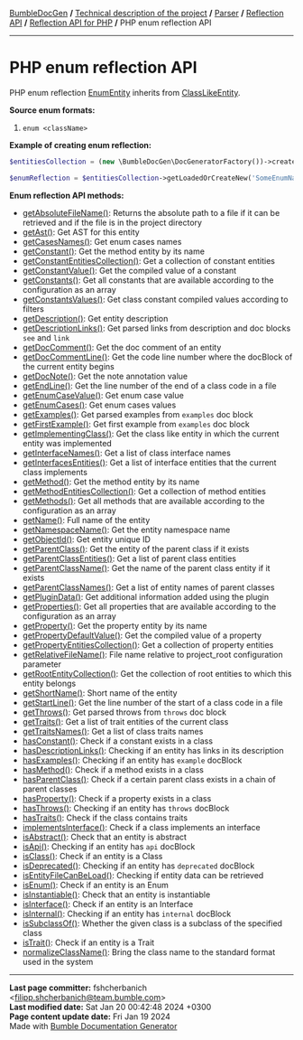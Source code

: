 [BumbleDocGen](../../../../README.md) **/**
[Technical description of the project](../../../readme.md) **/**
[Parser](../../readme.md) **/**
[Reflection API](../readme.md) **/**
[Reflection API for PHP](readme.md) **/**
PHP enum reflection API

---


# PHP enum reflection API

PHP enum reflection [EnumEntity](classes/EnumEntity.md) inherits from [ClassLikeEntity](classes/ClassLikeEntity_3.md).

**Source enum formats:**

1) `enum <className>`

**Example of creating enum reflection:**

```php
$entitiesCollection = (new \BumbleDocGen\DocGeneratorFactory())->createRootEntitiesCollection($reflectionApiConfig);

$enumReflection = $entitiesCollection->getLoadedOrCreateNew('SomeEnumName'); // or get()
```

**Enum reflection API methods:**

- [getAbsoluteFileName()](classes/EnumEntity.md#mgetabsolutefilename): Returns the absolute path to a file if it can be retrieved and if the file is in the project directory
- [getAst()](classes/EnumEntity.md#mgetast): Get AST for this entity
- [getCasesNames()](classes/EnumEntity.md#mgetcasesnames): Get enum cases names
- [getConstant()](classes/EnumEntity.md#mgetconstant): Get the method entity by its name
- [getConstantEntitiesCollection()](classes/EnumEntity.md#mgetconstantentitiescollection): Get a collection of constant entities
- [getConstantValue()](classes/EnumEntity.md#mgetconstantvalue): Get the compiled value of a constant
- [getConstants()](classes/EnumEntity.md#mgetconstants): Get all constants that are available according to the configuration as an array
- [getConstantsValues()](classes/EnumEntity.md#mgetconstantsvalues): Get class constant compiled values according to filters
- [getDescription()](classes/EnumEntity.md#mgetdescription): Get entity description
- [getDescriptionLinks()](classes/EnumEntity.md#mgetdescriptionlinks): Get parsed links from description and doc blocks `see` and `link`
- [getDocComment()](classes/EnumEntity.md#mgetdoccomment): Get the doc comment of an entity
- [getDocCommentLine()](classes/EnumEntity.md#mgetdoccommentline): Get the code line number where the docBlock of the current entity begins
- [getDocNote()](classes/EnumEntity.md#mgetdocnote): Get the note annotation value
- [getEndLine()](classes/EnumEntity.md#mgetendline): Get the line number of the end of a class code in a file
- [getEnumCaseValue()](classes/EnumEntity.md#mgetenumcasevalue): Get enum case value
- [getEnumCases()](classes/EnumEntity.md#mgetenumcases): Get enum cases values
- [getExamples()](classes/EnumEntity.md#mgetexamples): Get parsed examples from `examples` doc block
- [getFirstExample()](classes/EnumEntity.md#mgetfirstexample): Get first example from `examples` doc block
- [getImplementingClass()](classes/EnumEntity.md#mgetimplementingclass): Get the class like entity in which the current entity was implemented
- [getInterfaceNames()](classes/EnumEntity.md#mgetinterfacenames): Get a list of class interface names
- [getInterfacesEntities()](classes/EnumEntity.md#mgetinterfacesentities): Get a list of interface entities that the current class implements
- [getMethod()](classes/EnumEntity.md#mgetmethod): Get the method entity by its name
- [getMethodEntitiesCollection()](classes/EnumEntity.md#mgetmethodentitiescollection): Get a collection of method entities
- [getMethods()](classes/EnumEntity.md#mgetmethods): Get all methods that are available according to the configuration as an array
- [getName()](classes/EnumEntity.md#mgetname): Full name of the entity
- [getNamespaceName()](classes/EnumEntity.md#mgetnamespacename): Get the entity namespace name
- [getObjectId()](classes/EnumEntity.md#mgetobjectid): Get entity unique ID
- [getParentClass()](classes/EnumEntity.md#mgetparentclass): Get the entity of the parent class if it exists
- [getParentClassEntities()](classes/EnumEntity.md#mgetparentclassentities): Get a list of parent class entities
- [getParentClassName()](classes/EnumEntity.md#mgetparentclassname): Get the name of the parent class entity if it exists
- [getParentClassNames()](classes/EnumEntity.md#mgetparentclassnames): Get a list of entity names of parent classes
- [getPluginData()](classes/EnumEntity.md#mgetplugindata): Get additional information added using the plugin
- [getProperties()](classes/EnumEntity.md#mgetproperties): Get all properties that are available according to the configuration as an array
- [getProperty()](classes/EnumEntity.md#mgetproperty): Get the property entity by its name
- [getPropertyDefaultValue()](classes/EnumEntity.md#mgetpropertydefaultvalue): Get the compiled value of a property
- [getPropertyEntitiesCollection()](classes/EnumEntity.md#mgetpropertyentitiescollection): Get a collection of property entities
- [getRelativeFileName()](classes/EnumEntity.md#mgetrelativefilename): File name relative to project_root configuration parameter
- [getRootEntityCollection()](classes/EnumEntity.md#mgetrootentitycollection): Get the collection of root entities to which this entity belongs
- [getShortName()](classes/EnumEntity.md#mgetshortname): Short name of the entity
- [getStartLine()](classes/EnumEntity.md#mgetstartline): Get the line number of the start of a class code in a file
- [getThrows()](classes/EnumEntity.md#mgetthrows): Get parsed throws from `throws` doc block
- [getTraits()](classes/EnumEntity.md#mgettraits): Get a list of trait entities of the current class
- [getTraitsNames()](classes/EnumEntity.md#mgettraitsnames): Get a list of class traits names
- [hasConstant()](classes/EnumEntity.md#mhasconstant): Check if a constant exists in a class
- [hasDescriptionLinks()](classes/EnumEntity.md#mhasdescriptionlinks): Checking if an entity has links in its description
- [hasExamples()](classes/EnumEntity.md#mhasexamples): Checking if an entity has `example` docBlock
- [hasMethod()](classes/EnumEntity.md#mhasmethod): Check if a method exists in a class
- [hasParentClass()](classes/EnumEntity.md#mhasparentclass): Check if a certain parent class exists in a chain of parent classes
- [hasProperty()](classes/EnumEntity.md#mhasproperty): Check if a property exists in a class
- [hasThrows()](classes/EnumEntity.md#mhasthrows): Checking if an entity has `throws` docBlock
- [hasTraits()](classes/EnumEntity.md#mhastraits): Check if the class contains traits
- [implementsInterface()](classes/EnumEntity.md#mimplementsinterface): Check if a class implements an interface
- [isAbstract()](classes/EnumEntity.md#misabstract): Check that an entity is abstract
- [isApi()](classes/EnumEntity.md#misapi): Checking if an entity has `api` docBlock
- [isClass()](classes/EnumEntity.md#misclass): Check if an entity is a Class
- [isDeprecated()](classes/EnumEntity.md#misdeprecated): Checking if an entity has `deprecated` docBlock
- [isEntityFileCanBeLoad()](classes/EnumEntity.md#misentityfilecanbeload): Checking if entity data can be retrieved
- [isEnum()](classes/EnumEntity.md#misenum): Check if an entity is an Enum
- [isInstantiable()](classes/EnumEntity.md#misinstantiable): Check that an entity is instantiable
- [isInterface()](classes/EnumEntity.md#misinterface): Check if an entity is an Interface
- [isInternal()](classes/EnumEntity.md#misinternal): Checking if an entity has `internal` docBlock
- [isSubclassOf()](classes/EnumEntity.md#missubclassof): Whether the given class is a subclass of the specified class
- [isTrait()](classes/EnumEntity.md#mistrait): Check if an entity is a Trait
- [normalizeClassName()](classes/EnumEntity.md#mnormalizeclassname): Bring the class name to the standard format used in the system

---

**Last page committer:** fshcherbanich &lt;filipp.shcherbanich@team.bumble.com&gt;<br>**Last modified date:**   Sat Jan 20 00:42:48 2024 +0300<br>**Page content update date:** Fri Jan 19 2024<br>Made with [Bumble Documentation Generator](https://github.com/bumble-tech/bumble-doc-gen/blob/master/docs/README.md)